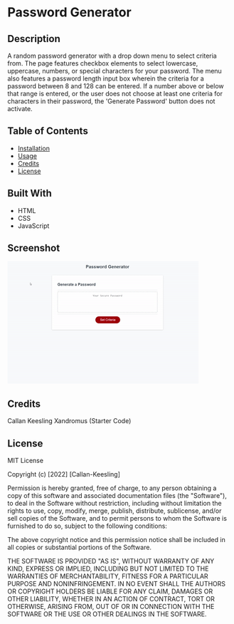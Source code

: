 # Password Generator 

## Description

A random password generator with a drop down menu to select criteria from. The page features checkbox elements to select lowercase, uppercase, numbers, or special characters for your password. The menu also features a password length input box wherein the criteria for a password between 8 and 128 can be entered. If a number above or below that range is entered, or the user does not choose at least one criteria for characters in their password, the 'Generate Password' button does not activate. 

## Table of Contents

- [Installation](#installation)
- [Usage](#usage)
- [Credits](#credits)
- [License](#license)

## Built With

 - HTML
 - CSS
 - JavaScript

## Screenshot

![Gif of my website](./Develop/images/app-demo.gif)

## Credits
Callan Keesling 
Xandromus (Starter Code)

## License

MIT License

Copyright (c) [2022] [Callan-Keesling]

Permission is hereby granted, free of charge, to any person obtaining a copy
of this software and associated documentation files (the "Software"), to deal
in the Software without restriction, including without limitation the rights
to use, copy, modify, merge, publish, distribute, sublicense, and/or sell
copies of the Software, and to permit persons to whom the Software is
furnished to do so, subject to the following conditions:

The above copyright notice and this permission notice shall be included in all
copies or substantial portions of the Software.

THE SOFTWARE IS PROVIDED "AS IS", WITHOUT WARRANTY OF ANY KIND, EXPRESS OR
IMPLIED, INCLUDING BUT NOT LIMITED TO THE WARRANTIES OF MERCHANTABILITY,
FITNESS FOR A PARTICULAR PURPOSE AND NONINFRINGEMENT. IN NO EVENT SHALL THE
AUTHORS OR COPYRIGHT HOLDERS BE LIABLE FOR ANY CLAIM, DAMAGES OR OTHER
LIABILITY, WHETHER IN AN ACTION OF CONTRACT, TORT OR OTHERWISE, ARISING FROM,
OUT OF OR IN CONNECTION WITH THE SOFTWARE OR THE USE OR OTHER DEALINGS IN THE
SOFTWARE.